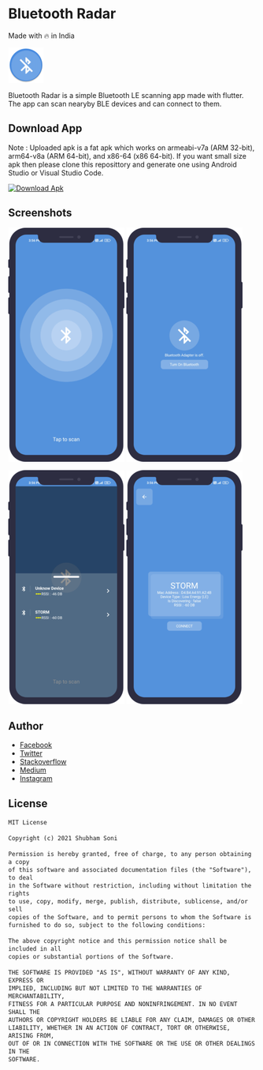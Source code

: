 # Bluetooth Radar
Made with 🔥 in India

![icon](https://github.com/shubhamhackz/bluetooth_radar/blob/main/android/app/src/main/res/mipmap-hdpi/ic_launcher_round.png)

Bluetooth Radar is a simple Bluetooth LE scanning app made with flutter. The app can scan nearyby BLE devices and can connect to them.

## Download App
Note : Uploaded apk is a fat apk which works on armeabi-v7a (ARM 32-bit), arm64-v8a (ARM 64-bit), and x86-64 (x86 64-bit). If you want small size apk then please clone this reposittory and generate one using Android Studio or Visual Studio Code.

[![Download Apk](https://github.com/shubhamhackz/light_dark_toggle/blob/master/files/apk_btn.png)](https://github.com/shubhamhackz/bluetooth_radar/blob/main/files/app.apk)

## Screenshots 
![Screenshot 1](https://github.com/shubhamhackz/bluetooth_radar/blob/main/files/screen_1_55.png)
![Screnshsot 2](https://github.com/shubhamhackz/bluetooth_radar/blob/main/files/screen_2_55.png)

![Screenshot 3](https://github.com/shubhamhackz/bluetooth_radar/blob/main/files/screen_3_55.png)
![Screnshsot 4](https://github.com/shubhamhackz/bluetooth_radar/blob/main/files/screen_4_55.png)

## Author 
- [Facebook](https://www.facebook.com/shubhamhackz)
- [Twitter](https://www.twitter.com/shubhamhackz)
- [Stackoverflow](https://stackoverflow.com/users/6915572/shubhamhackz?tab=profile)
- [Medium](https://medium.com/@shubhamhackzz)
- [Instagram](https://www.instagram.com/shubhamhackz)

## License 

```
MIT License

Copyright (c) 2021 Shubham Soni

Permission is hereby granted, free of charge, to any person obtaining a copy
of this software and associated documentation files (the "Software"), to deal
in the Software without restriction, including without limitation the rights
to use, copy, modify, merge, publish, distribute, sublicense, and/or sell
copies of the Software, and to permit persons to whom the Software is
furnished to do so, subject to the following conditions:

The above copyright notice and this permission notice shall be included in all
copies or substantial portions of the Software.

THE SOFTWARE IS PROVIDED "AS IS", WITHOUT WARRANTY OF ANY KIND, EXPRESS OR
IMPLIED, INCLUDING BUT NOT LIMITED TO THE WARRANTIES OF MERCHANTABILITY,
FITNESS FOR A PARTICULAR PURPOSE AND NONINFRINGEMENT. IN NO EVENT SHALL THE
AUTHORS OR COPYRIGHT HOLDERS BE LIABLE FOR ANY CLAIM, DAMAGES OR OTHER
LIABILITY, WHETHER IN AN ACTION OF CONTRACT, TORT OR OTHERWISE, ARISING FROM,
OUT OF OR IN CONNECTION WITH THE SOFTWARE OR THE USE OR OTHER DEALINGS IN THE
SOFTWARE.
```

